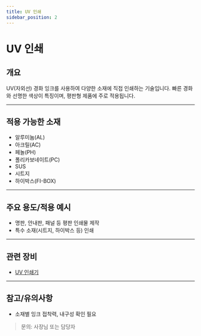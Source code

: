 ```yaml
---
title: UV 인쇄
sidebar_position: 2
---
```


# UV 인쇄

## 개요
UV(자외선) 경화 잉크를 사용하여 다양한 소재에 직접 인쇄하는 기술입니다. 빠른 경화와 선명한 색상이 특징이며, 평판형 제품에 주로 적용됩니다.

---

## 적용 가능한 소재
- 알루미늄(AL)
- 아크릴(AC)
- 페놀(PH)
- 폴리카보네이트(PC)
- SUS
- 시트지
- 하이박스(FI-BOX)

---

## 주요 용도/적용 예시
- 명판, 안내판, 패널 등 평판 인쇄물 제작
- 특수 소재(시트지, 하이박스 등) 인쇄

---

## 관련 장비
- [UV 인쇄기](/docs/info/office/equipment/uv-printer)

---

## 참고/유의사항
- 소재별 잉크 접착력, 내구성 확인 필요

> 문의: 사장님 또는 담당자 